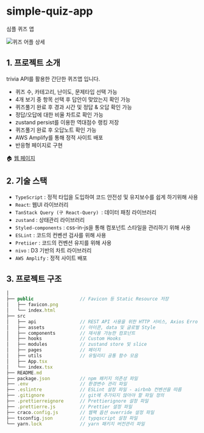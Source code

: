 # simple-quiz-app
심플 퀴즈 앱

![퀴즈 어플 상세](https://github.com/choyd93/trivia-quiz-app/assets/69706762/baf434e7-aeda-4b52-8287-cbfb7387061f)


## 1. 프로젝트 소개
trivia API를 활용한 간단한 퀴즈앱 입니다.
- 퀴즈 수, 카테고리, 난이도, 문제타입 선택 가능
- 4개 보기 중 항목 선택 후 답안이 맞았는지 확인 가능 
- 퀴즈풀기 완료 후 경과 시간 및 정답 & 오답 확인 가능 
- 정답/오답에 대한 비율 차트로 확인 가능
- zustand persist를 이용한 역대점수 랭킹 저장
- 퀴즈풀기 완료 후 오답노트 확인 가능
- AWS Amplify를 통해 정적 사이트 배포
- 반응형 페이지로 구현

🏠 <a href=https://main.d3dku69za6fcxq.amplifyapp.com>웹 페이지</a>


## 2. 기술 스택
- `TypeScript` : 정적 타입을 도입하여 코드 안전성 및 유지보수를 쉽게 하기위해 사용
- `React`: 웹UI 라이브러리
- `TanStack Query (구 React-Query) `: 데이터 패칭 라이브러리 
- `zustand` : 상태관리 라이브러리
- `Styled-components` : css-in-js을 통해 컴포넌트 스타일을 관리하기 위해 사용
- `ESLint` : 코드의 컨벤션 검사를 위해 사용
- `Pretiier` : 코드의 컨벤션 유지를 위해 사용
- `nivo` : D3 기반의 차트 라이브러리
- `AWS Amplify` : 정적 사이트 배포


## 3. 프로젝트 구조

```ts
│      
├── public                 // Favicon 등 Static Resource 저장
│   ├── favicon.png
│   └── index.html
├── src
│   ├── api                // REST API 사용을 위한 HTTP 서비스, Axios Error Handle
│   ├── assets             // 아이콘, data 및 글로벌 Style 
│   ├── components         // 재사용 가능한 컴포넌트
│   ├── hooks              // Custom Hooks
│   ├── modules            // zustand store 및 slice
│   ├── pages              // 페이지
│   ├── utils              // 유틸리티 공통 함수 모음
│   ├── App.tsx
│   └── index.tsx 
├── README.md
├── package.json           // npm 패키지 의존성 파일
├── .env                   // 환경변수 관리 파일
├── .eslintre              // ESLint 설정 파일 - airbnb 컨벤션을 따름
├── .gitignore             // git에 추가되지 않아야 할 파일 정의
├── .prettierreignore      // Prettierignore 설정 파일
├── .prettierre.js         // Prettier 설정 파일
├── craco.config.js        // 웹팩 옵션 override 설정 파일
├── tsconfig.json          // typqscript 설정 파일
└── yarn.lock              // yarn 패키지 버전관리 파일
```


